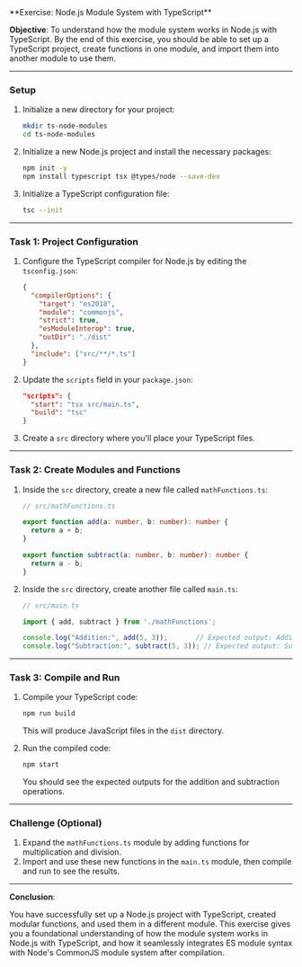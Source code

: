 <!--  -->**Exercise: Node.js Module System with TypeScript**

**Objective**: To understand how the module system works in Node.js with TypeScript. By the end of this exercise, you should be able to set up a TypeScript project, create functions in one module, and import them into another module to use them.

---

### **Setup**

1. Initialize a new directory for your project:
   ```bash
   mkdir ts-node-modules
   cd ts-node-modules
   ```

2. Initialize a new Node.js project and install the necessary packages:
   ```bash
   npm init -y
   npm install typescript tsx @types/node --save-dev
   ```

3. Initialize a TypeScript configuration file:
   ```bash
   tsc --init
   ```

---

### **Task 1: Project Configuration**

1. Configure the TypeScript compiler for Node.js by editing the `tsconfig.json`:

    ```json
    {
      "compilerOptions": {
        "target": "es2018",
        "module": "commonjs",
        "strict": true,
        "esModuleInterop": true,
        "outDir": "./dist"
      },
      "include": ["src/**/*.ts"]
    }
    ```

2. Update the `scripts` field in your `package.json`:

    ```json
    "scripts": {
      "start": "tsx src/main.ts",
      "build": "tsc"
    }
    ```

3. Create a `src` directory where you'll place your TypeScript files.

---

### **Task 2: Create Modules and Functions**

1. Inside the `src` directory, create a new file called `mathFunctions.ts`:

    ```typescript
    // src/mathFunctions.ts

    export function add(a: number, b: number): number {
      return a + b;
    }

    export function subtract(a: number, b: number): number {
      return a - b;
    }
    ```

2. Inside the `src` directory, create another file called `main.ts`:

    ```typescript
    // src/main.ts

    import { add, subtract } from './mathFunctions';

    console.log("Addition:", add(5, 3));       // Expected output: Addition: 8
    console.log("Subtraction:", subtract(5, 3)); // Expected output: Subtraction: 2
    ```

---

### **Task 3: Compile and Run**

1. Compile your TypeScript code:

    ```bash
    npm run build
    ```

    This will produce JavaScript files in the `dist` directory.

2. Run the compiled code:

    ```bash
    npm start
    ```

    You should see the expected outputs for the addition and subtraction operations.

---

### **Challenge (Optional)**

1. Expand the `mathFunctions.ts` module by adding functions for multiplication and division.
2. Import and use these new functions in the `main.ts` module, then compile and run to see the results.

---

**Conclusion**: 

You have successfully set up a Node.js project with TypeScript, created modular functions, and used them in a different module. This exercise gives you a foundational understanding of how the module system works in Node.js with TypeScript, and how it seamlessly integrates ES module syntax with Node's CommonJS module system after compilation.